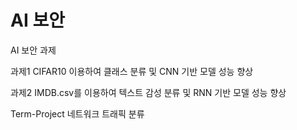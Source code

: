 # AI 보안 
AI 보안 과제 

과제1 CIFAR10 이용하여 클래스 분류 및  CNN 기반 모델 성능 향상

과제2 IMDB.csv를 이용하여 텍스트 감성 분류 및 RNN 기반 모델 성능 향상  

Term-Project 네트워크 트래픽 분류 
